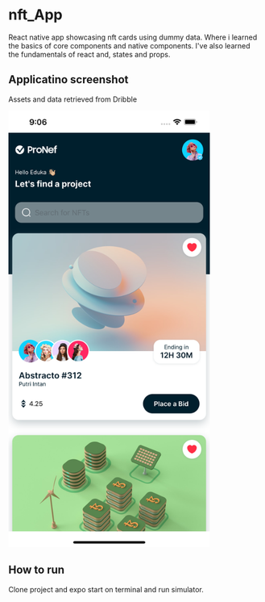 # nft_App

React native app showcasing nft cards using dummy data. Where i learned the basics of core components and native components. I've also learned the 
fundamentals of react and, states and props. 

## Applicatino screenshot

Assets and data retrieved from Dribble


<img src="https://github.com/Tsenguun132/nft_app/blob/master/nft_app_screenshot.png" width="400">


## How to run

Clone project and expo start on terminal and run simulator.

